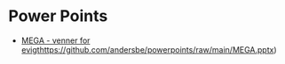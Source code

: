 # Power Points
- [MEGA - venner for evigt](https://github.com/andersbe/powerpoints/raw/main/MEGA.pptx)https://github.com/andersbe/powerpoints/raw/main/MEGA.pptx)
